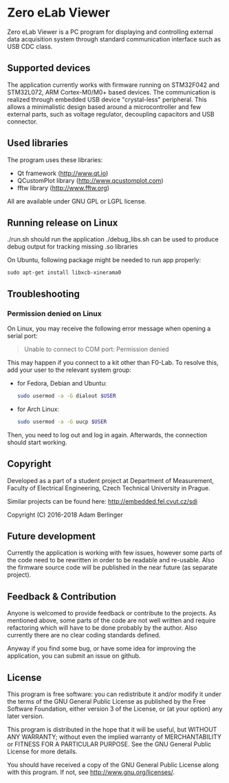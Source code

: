 # Zero eLab Viewer

Zero eLab Viewer is a PC program for displaying and controlling external
data acquisition system through standard communication
interface such as USB CDC class.

## Supported devices

The application currently works with firmware running on STM32F042 and STM32L072,
ARM Cortex-M0/M0+ based devices. The communication is realized through embedded
USB device "crystal-less" peripheral. This allows a minimalistic design
based around a microcontroller and few external parts, such as voltage regulator,
decoupling capacitors and USB connector.

## Used libraries

The program uses these libraries:
* Qt framework (http://www.qt.io)
* QCustomPlot library (http://www.qcustomplot.com)
* fftw library (http://www.fftw.org)

All are available under GNU GPL or LGPL license.

## Running release on Linux

./run.sh should run the application
./debug_libs.sh can be used to produce debug output for tracking missing .so libraries

On Ubuntu, following package might be needed to run app properly:
```
sudo apt-get install libxcb-xinerama0
```

## Troubleshooting

### Permission denied on Linux

On Linux, you may receive the following error message when opening a serial port:

> Unable to connect to COM port:
> Permission denied

This may happen if you connect to a kit other than F0-Lab.
To resolve this, add your user to the relevant system group:

* for Fedora, Debian and Ubuntu:
  ```sh
  sudo usermod -a -G dialout $USER
  ```
* for Arch Linux:
  ```sh
  sudo usermod -a -G uucp $USER
  ```

Then, you need to log out and log in again. Afterwards,
the connection should start working.

## Copyright

Developed as a part of a student project at Department of Measurement,
Faculty of Electrical Engineering,
Czech Technical University in Prague.

Similar projects can be found here: http://embedded.fel.cvut.cz/sdi

Copyright (C) 2016-2018  Adam Berlinger

## Future development

Currently the application is working with few issues, however some parts
of the code need to be rewritten in order to be readable and re-usable.
Also the firmware source code will be published in the near future
(as separate project).

## Feedback & Contribution

Anyone is welcomed to provide feedback or contribute to the projects.
As mentioned above, some parts of the code are not well written and require
refactoring which will have to be done probably by the author.
Also currently there are no clear coding standards defined.

Anyway if you find some bug, or have some idea for improving the application,
you can submit an issue on github.

## License

This program is free software: you can redistribute it and/or modify
it under the terms of the GNU General Public License as published by
the Free Software Foundation, either version 3 of the License, or
(at your option) any later version.

This program is distributed in the hope that it will be useful,
but WITHOUT ANY WARRANTY; without even the implied warranty of
MERCHANTABILITY or FITNESS FOR A PARTICULAR PURPOSE.  See the
GNU General Public License for more details.

You should have received a copy of the GNU General Public License
along with this program.  If not, see <http://www.gnu.org/licenses/>.
